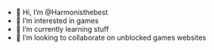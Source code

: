 - 👋 Hi, I’m @Harmonisthebest
- 👀 I’m interested in games
- 🌱 I’m currently learning stuff
- 💞️ I’m looking to collaborate on unblocked games websites

<!---
Harmonisthebest/Harmonisthebest is a ✨ special ✨ repository because its `README.md` (this file) appears on your GitHub profile.
You can click the Preview link to take a look at your changes.
--->
